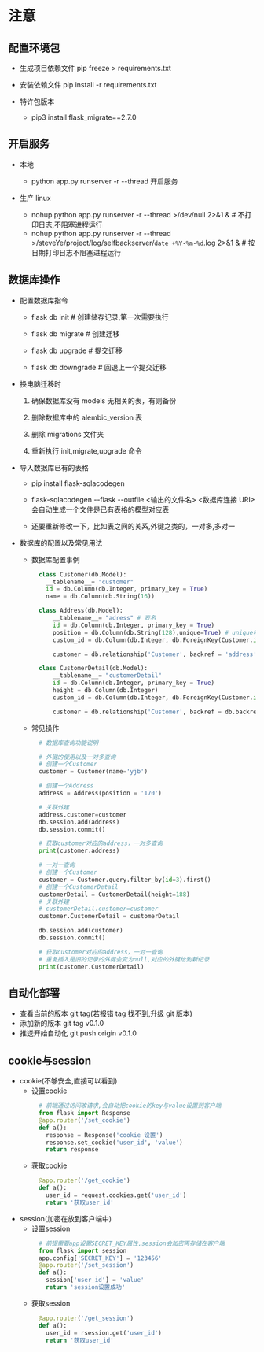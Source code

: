 # 注意

## 配置环境包

- 生成项目依赖文件 pip freeze > requirements.txt

- 安装依赖文件 pip install -r requirements.txt

- 特许包版本
  - pip3 install flask_migrate==2.7.0
  
## 开启服务

- 本地

  - python app.py runserver  -r --thread 开启服务

- 生产 linux

  - nohup python app.py runserver  -r --thread >/dev/null 2>&1 &  # 不打印日志,不阻塞进程运行
  - nohup python app.py runserver  -r --thread >/steveYe/project/log/selfbackserver/`date +%Y-%m-%d`.log 2>&1 & # 按日期打印日志不阻塞进程运行

## 数据库操作

- 配置数据库指令

  - flask db init # 创建储存记录,第一次需要执行

  - flask db migrate # 创建迁移

  - flask db upgrade # 提交迁移

  - flask db downgrade # 回退上一个提交迁移

- 换电脑迁移时

  1. 确保数据库没有 models 无相关的表，有则备份

  2. 删除数据库中的 alembic_version 表

  3. 删除 migrations 文件夹

  4. 重新执行 init,migrate,upgrade 命令

- 导入数据库已有的表格

  - pip install flask-sqlacodegen

  - flask-sqlacodegen --flask --outfile <输出的文件名> <数据库连接 URI> 会自动生成一个文件是已有表格的模型对应表

  - 还要重新修改一下，比如表之间的关系,外键之类的，一对多,多对一

- 数据库的配置以及常见用法
  - 数据库配置事例
    ```python
      class Customer(db.Model):
        __tablename__= "customer"
        id = db.Column(db.Integer, primary_key = True)
        name = db.Column(db.String(16))

      class Address(db.Model):
          __tablename__= "adress" # 表名
          id = db.Column(db.Integer, primary_key = True)
          position = db.Column(db.String(128),unique=True) # unique唯一值
          custom_id = db.Column(db.Integer, db.ForeignKey(Customer.id)) #  创建Customer外键

          customer = db.relationship('Customer', backref = 'address') # 一对多,一个customer对应多个address

      class CustomerDetail(db.Model):
          __tablename__= "customerDetail"
          id = db.Column(db.Integer, primary_key = True)
          height = db.Column(db.Integer)
          custom_id = db.Column(db.Integer, db.ForeignKey(Customer.id)) #  创建Customer外键

          customer = db.relationship('Customer', backref = db.backref('CustomerDetail',uselist=False)) # 一对一,一个customer对应一个CustomerDetail
    ```
  - 常见操作
    ```python
      # 数据库查询功能说明  

      # 外键的使用以及一对多查询
      # 创建一个Customer
      customer = Customer(name='yjb')

      # 创建一个Address
      address = Address(position = '170')

      # 关联外建
      address.customer=customer
      db.session.add(address)
      db.session.commit()

      # 获取customer对应的address，一对多查询
      print(customer.address) 

      # 一对一查询
      # 创建一个Customer
      customer = Customer.query.filter_by(id=3).first()
      # 创建一个CustomerDetail
      customerDetail = CustomerDetail(height=188)
      # 关联外建
      # customerDetail.customer=customer
      customer.CustomerDetail = customerDetail

      db.session.add(customer)
      db.session.commit()

      # 获取customer对应的address，一对一查询
      # 重复插入是旧的记录的外键会变为null,对应的外键给到新纪录
      print(customer.CustomerDetail) 
    ```

## 自动化部署

- 查看当前的版本 git tag(若报错 tag 找不到,升级 git 版本)
- 添加新的版本 git tag v0.1.0
- 推送开始自动化 git push origin v0.1.0


## cookie与session
- cookie(不够安全,直接可以看到)
  - 设置cookie
    ```python
      # 前端通过访问改请求,会自动把cookie的key与value设置到客户端
      from flask import Response
      @app.router('/set_cookie')
      def a():
        response = Response('cookie 设置')
        response.set_cookie('user_id', 'value')
        return response
    ```
  - 获取cookie
    ```python
      @app.router('/get_cookie')
      def a():
        user_id = request.cookies.get('user_id')
        return '获取user_id'
    ```
- session(加密在放到客户端中)
  - 设置session
    ```python
      # 前提需要app设置SECRET_KEY属性,session会加密再存储在客户端
      from flask import session
      app.config['SECRET_KEY'] = '123456'
      @app.router('/set_session')
      def a():
        session['user_id'] = 'value'
        return 'session设置成功'
    ```
  - 获取session
    ```python
      @app.router('/get_session')
      def a():
        user_id = rsession.get('user_id')
        return '获取user_id'
    ```